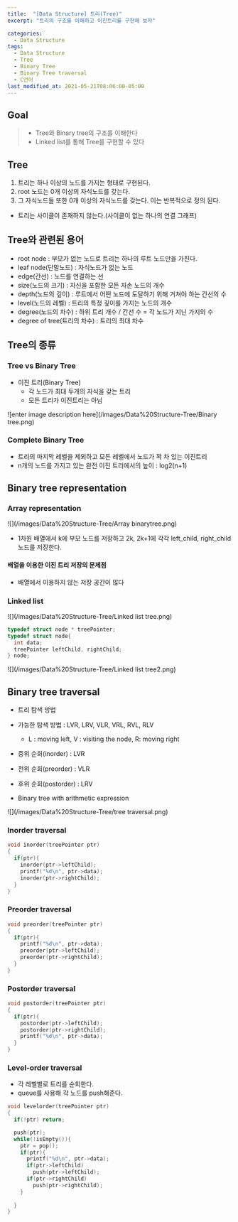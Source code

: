 ```yaml
---
title:  "[Data Structure] 트리(Tree)"
excerpt: "트리의 구조를 이해하고 이진트리를 구현해 보자"

categories:
  - Data Structure
tags:
  - Data Structure
  - Tree
  - Binary Tree
  - Binary Tree traversal
  - C언어
last_modified_at: 2021-05-21T08:06:00-05:00
---
```


## Goal
> - Tree와 Binary tree의 구조를 이해한다
> - Linked list를 통해 Tree를 구현할 수 있다

## Tree
1. 트리는 하나 이상의 노드를 가지는 형태로 구현된다.
2. root 노드는 0개 이상의 자식노드를 갖는다.
3. 그 자식노드들 또한 0개 이상의 자식노드를 갖는다. 이는 반복적으로 정의 된다.

- 트리는 사이클이 존재하지 않는다.(사이클이 없는 하나의 연결 그래프)

## Tree와 관련된 용어
- root node : 부모가 없는 노드로 트리는 하나의 루트 노드만을 가진다.
- leaf node(단말노드) : 자식노드가 없는 노드
- edge(간선) : 노드를 연결하는 선
- size(노드의 크기) : 자신을 포함한 모든 자손 노드의 개수
- depth(노드의 깊이) : 루트에서 어떤 노드에 도달하기 위해 거쳐야 하는 간선의 수
- level(노드의 레벨) : 트리의 특정 깊이를 가지는 노드의 개수
- degree(노드의 차수) : 하위 트리 개수 / 간선 수 = 각 노드가 지닌 가지의 수
- degree of tree(트리의 차수) : 트리의 최대 차수

## Tree의 종류
### Tree vs Binary Tree
- 이진 트리(Binary Tree)
  - 각 노드가 최대 두개의 자식을 갖는 트리
  - 모든 트리가 이진트리는 아님

![enter image description here](/images/Data%20Structure-Tree/Binary tree.png)

### Complete Binary Tree
- 트리의 마지막 레벨을 제외하고 모든 레벨에서 노드가 꽉 차 있는 이진트리
- n개의 노드를 가지고 있는 완전 이진 트리에서의 높이 : log2(n+1)

## Binary tree representation

### Array representation
![](/images/Data%20Structure-Tree/Array binarytree.png)

- 1차원 배열에서 k에 부모 노드를 저장하고 2k, 2k+1에 각각 left_child, right_child 노드를 저장한다.

#### 배열을 이용한 이진 트리 저장의 문제점
- 배열에서 이용하지 않는 저장 공간이 많다

### Linked list
![](/images/Data%20Structure-Tree/Linked list tree.png)

~~~c
typedef struct node * treePointer;
typedef struct node{
  int data;
  treePointer leftChild, rightChild;
} node;
~~~

![](/images/Data%20Structure-Tree/Linked list tree2.png)

## Binary tree traversal
- 트리 탐색 방법
- 가능한 탐색 방법 : LVR, LRV, VLR, VRL, RVL, RLV
  - L : moving left, V : visiting the node, R: moving right
- 중위 순회(inorder) : LVR
- 전위 순회(preorder) : VLR
- 후위 순회(postorder) : LRV


- Binary tree with arithmetic expression

![](/images/Data%20Structure-Tree/tree traversal.png)

### Inorder traversal

~~~c
void inorder(treePointer ptr)
{
  if(ptr){
    inorder(ptr->leftChild);
    printf("%d\n", ptr->data);
    inorder(ptr->rightChild);
  }
}
~~~

### Preorder traversal

~~~c
void preorder(treePointer ptr)
{
  if(ptr){
    printf("%d\n", ptr->data);
    preorder(ptr->leftChild);
    preorder(ptr->rightChild);
  }
}
~~~
### Postorder traversal

~~~c
void postorder(treePointer ptr)
{
  if(ptr){
    postorder(ptr->leftChild);
    postorder(ptr->rightChild);
    printf("%d\n", ptr->data);
  }
}
~~~
### Level-order traversal
- 각 레벨별로 트리를 순회한다.
- queue를 사용해 각 노드를 push해준다.
~~~c
void levelorder(treePointer ptr)
{
  if(!ptr) return;

  push(ptr);
  while(!isEmpty()){
    ptr = pop();
    if(ptr){
      printf("%d\n", ptr->data);
      if(ptr->leftChild)
        push(ptr->leftChild);
      if(ptr->rightChild)
        push(ptr->rightChild);
    }
    
  }
}
~~~



